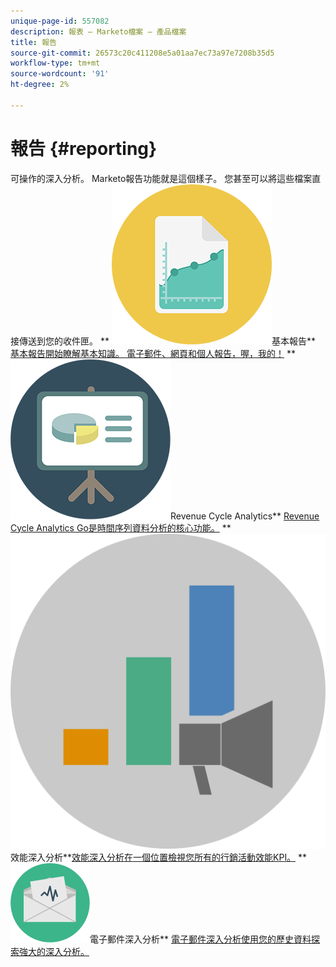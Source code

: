 ```yaml
---
unique-page-id: 557082
description: 報表 — Marketo檔案 — 產品檔案
title: 報告
source-git-commit: 26573c20c411208e5a01aa7ec73a97e7208b35d5
workflow-type: tm+mt
source-wordcount: '91'
ht-degree: 2%

---
```



# 報告 {#reporting}

可操作的深入分析。 Marketo報告功能就是這個樣子。 您甚至可以將這些檔案直接傳送到您的收件匣。
** ![基本報告](assets/documents-bookmarks-17.png)基本報告** [基本報告開始瞭解基本知識。 電子郵件、網頁和個人報告，喔，我的！](https://docs.marketo.com/display/DOCS/Basic+Reporting)     ** ![Revenue Cycle Analytics](assets/seo-08.png)Revenue Cycle Analytics** [Revenue Cycle Analytics Go是時間序列資料分析的核心功能。](https://docs.marketo.com/display/DOCS/Revenue+Cycle+Analytics)     ** ![效能深入分析](assets/mpi-for-docs-2x.png)效能深入分析**[效能深入分析在一個位置檢視您所有的行銷活動效能KPI。](https://docs.marketo.com/display/DOCS/Marketing+Performance+Insights)     ** ![電子郵件深入分析](assets/email-insights.png)電子郵件深入分析** [電子郵件深入分析使用您的歷史資料探索強大的深入分析。](https://docs.marketo.com/display/DOCS/Email+Insights)
